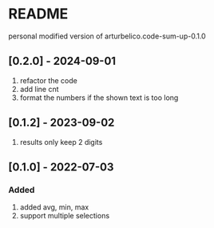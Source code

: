 # README

personal modified version of arturbelico.code-sum-up-0.1.0

## [0.2.0] - 2024-09-01

1. refactor the code
2. add line cnt
3. format the numbers if the shown text is too long

## [0.1.2] - 2023-09-02

1. results only keep 2 digits

## [0.1.0] - 2022-07-03

### Added

1. added avg, min, max
2. support multiple selections